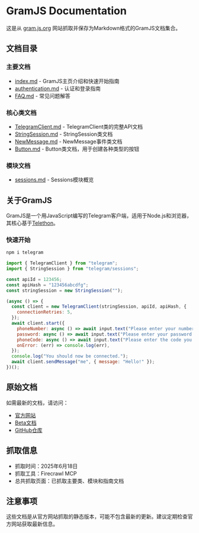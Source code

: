# GramJS Documentation

这是从 [gram.js.org](https://gram.js.org) 网站抓取并保存为Markdown格式的GramJS文档集合。

## 文档目录

### 主要文档

- [index.md](./index.md) - GramJS主页介绍和快速开始指南
- [authentication.md](./authentication.md) - 认证和登录指南
- [FAQ.md](./FAQ.md) - 常见问题解答

### 核心类文档

- [TelegramClient.md](./TelegramClient.md) - TelegramClient类的完整API文档
- [StringSession.md](./StringSession.md) - StringSession类文档
- [NewMessage.md](./NewMessage.md) - NewMessage事件类文档
- [Button.md](./Button.md) - Button类文档，用于创建各种类型的按钮

### 模块文档

- [sessions.md](./sessions.md) - Sessions模块概览

## 关于GramJS

GramJS是一个用JavaScript编写的Telegram客户端，适用于Node.js和浏览器，其核心基于[Telethon](https://github.com/LonamiWebs/Telethon)。

### 快速开始

```bash
npm i telegram
```

```javascript
import { TelegramClient } from "telegram";
import { StringSession } from "telegram/sessions";

const apiId = 123456;
const apiHash = "123456abcdfg";
const stringSession = new StringSession("");

(async () => {
  const client = new TelegramClient(stringSession, apiId, apiHash, {
    connectionRetries: 5,
  });
  await client.start({
    phoneNumber: async () => await input.text("Please enter your number: "),
    password: async () => await input.text("Please enter your password: "),
    phoneCode: async () => await input.text("Please enter the code you received: "),
    onError: (err) => console.log(err),
  });
  console.log("You should now be connected.");
  await client.sendMessage("me", { message: "Hello!" });
})();
```

## 原始文档

如需最新的文档，请访问：
- [官方网站](https://gram.js.org/)
- [Beta文档](https://gram.js.org/beta/)
- [GitHub仓库](https://github.com/gram-js/gramjs)

## 抓取信息

- 抓取时间：2025年6月18日
- 抓取工具：Firecrawl MCP
- 总共抓取页面：已抓取主要类、模块和指南文档

## 注意事项

这些文档是从官方网站抓取的静态版本，可能不包含最新的更新。建议定期检查官方网站获取最新信息。
